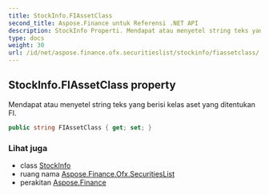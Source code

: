 ```yaml
---
title: StockInfo.FIAssetClass
second_title: Aspose.Finance untuk Referensi .NET API
description: StockInfo Properti. Mendapat atau menyetel string teks yang berisi kelas aset yang ditentukan FI.
type: docs
weight: 30
url: /id/net/aspose.finance.ofx.securitieslist/stockinfo/fiassetclass/
---
```

## StockInfo.FIAssetClass property

Mendapat atau menyetel string teks yang berisi kelas aset yang ditentukan FI.

```csharp
public string FIAssetClass { get; set; }
```

### Lihat juga

* class [StockInfo](../)
* ruang nama [Aspose.Finance.Ofx.SecuritiesList](../../stockinfo/)
* perakitan [Aspose.Finance](../../../)


